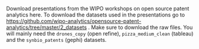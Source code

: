 Download presentations from the WIPO workshops on open source patent analytics here. To download the datasets used in the presentations go to https://github.com/wipo-analytics/opensource-patent-analytics/tree/master/2_datasets . Make sure to download the raw files. You will mainly need the `drones_copy` (open refine), `pizza_medium_clean` (tableau) and the `synbio_patents` (gephi) datasets. 
